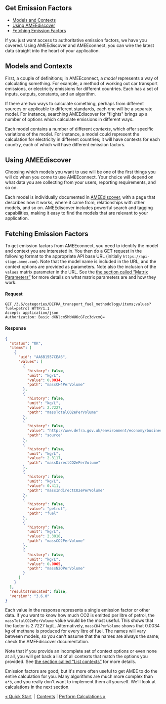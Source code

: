 Get Emission Factors
--------------------

* [Models and Contexts](data.md#models)
* [Using AMEEdiscover](data.md#ameediscover)
* [Fetching Emission Factors](data.md#get-data-items)

If you just want access to authoritative emission factors, we have you covered. Using AMEEdiscover and AMEEconnect, you can wire the latest data straight into the heart of your application.

Models and Contexts
-------------------

First, a couple of definitions; in AMEEconnect, a *model* represents a way of calculating something. For example, a method of working out car transport emissions, or electricity emissions for different countries.
Each has a set of inputs, outputs, constants, and an algorithm.

If there are two ways to calculate something, perhaps from different
sources or applicable to different standards, each one will be a
separate model. For instance, searching AMEEdiscover for "flights"
brings up a number of options which calculate emissions in different
ways.

Each model contains a number of different *contexts*, which offer
specific variations of the model. For instance, a model could represent the calculation for electricity in different countries; it will have contexts for each country, each of which will have different emission factors.

Using AMEEdiscover
------------------

Choosing which models you want to use will be one of the first things
you will do when you come to use AMEEconnect. Your choice will depend on what data you are collecting from your users, reporting requirements, and so on.

Each model is individually documented in [AMEEdiscover](http://discover.amee.com), with a page that describes how it works, where it came from, relationships with other models, and so on. AMEEdiscover includes powerful search and tagging capabilities, making it easy to find the models that are relevant to your application.

Fetching Emission Factors
-------------------------

To get emission factors from AMEEconnect, you need to identify the model and context you are interested in. You then do a GET request in the following format to the appropriate API base URL (initially
`https://api-stage.amee.com`). Note that the model name is
included in the URL, and the context options are provided as parameters.
Note also the inclusion of the `values` matrix parameter in the URL. See the [the section called “Matrix Parameters”](advanced.md#matrix-parameters "Matrix Parameters") for more details on what matrix parameters are and how they work.


#### Request

```shell
GET /3.6/categories/DEFRA_transport_fuel_methodology/items;values?fuel=petrol HTTP/1.1
Accept: application/json
Authorization: Basic dXNlcm5hbWU6cGFzc3dvcmQ=
```

#### Response

```json
{
  "status": "OK",
  "items": [
    {
      "uid": "AA6B1557CEA6",
      "values": [
        {
          "history": false,
          "unit": "kg/L",
          "value": 0.0034,
          "path": "massCH4PerVolume"
        },
        {
          "history": false,
          "unit": "kg/L",
          "value": 2.7227,
          "path": "massTotalCO2ePerVolume"
        },
        {
          "history": false,
          "value": "http://www.defra.gov.uk/environment/economy/business-efficiency/reporting",
          "path": "source"
        },
        {
          "history": false,
          "unit": "kg/L",
          "value": 2.3117,
          "path": "massDirectCO2ePerVolume"
        },
        {
          "history": false,
          "unit": "kg/L",
          "value": 0.411,
          "path": "massIndirectCO2ePerVolume"
        },
        {
          "history": false,
          "value": "petrol",
          "path": "fuel"
        },
        {
          "history": false,
          "unit": "kg/L",
          "value": 2.3018,
          "path": "massCO2PerVolume"
        },
        {
          "history": false,
          "unit": "kg/L",
          "value": 0.0065,
          "path": "massN2OPerVolume"
        }
      ]
    }
  ],
  "resultsTruncated": false,
  "version": "3.6.0"
}
```

Each value in the response represents a single emission factor or other
data. If you want to know how much CO2 is emitted per litre of petrol,
the `massTotalCO2ePerVolume` value would be the most useful. This
shows that the factor is 2.7227 kg/L. Alternatively,
`massCH4PerVolume` shows that 0.0034 kg of methane is produced
for every litre of fuel. The names will vary between models, so you
can't assume that the names are always the same; check the AMEEdiscover
documentation.

Note that if you provide an incomplete set of context options or even
none at all, you will get back a list of all contexts that match the
options you provided. See [the section called “List
contexts”](reference.md#list-data-item-reference "List contexts") for
more details.

Emission factors are good, but it's more often useful to get AMEE to do
the entire calculation for you. Many algorithms are much more complex
than `a*b`, and you really don't want to implement them all
yourself. We'll look at calculations in the next section.


  [« Quick Start](quickstart.md)  |  [Contents](index.md) | [Perform Calculations »](calculations.md)